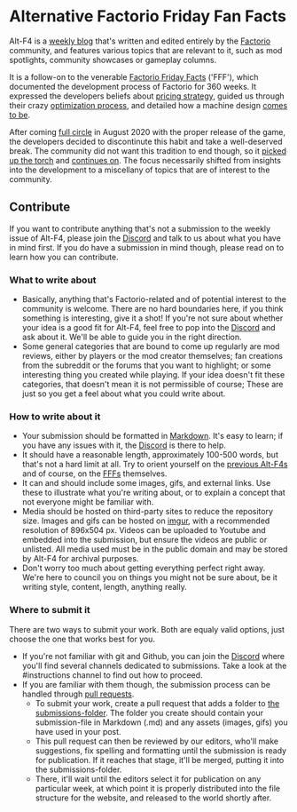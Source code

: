 # Alternative Factorio Friday Fan Facts

Alt-F4 is a [weekly blog](http://alt-f4.blog) that's written and edited entirely by the [Factorio](https://factorio.com) community, and features various topics that are relevant to it, such as mod spotlights, community showcases or gameplay columns.

It is a follow-on to the venerable [Factorio Friday Facts](https://factorio.com/blog/) ('FFF'), which documented the development process of Factorio for 360 weeks. It expressed the developers beliefs about [pricing strategy](https://www.factorio.com/blog/post/fff-247), guided us through their crazy [optimization process](https://www.factorio.com/blog/post/fff-176), and detailed how a machine design [comes to be](https://factorio.com/blog/post/fff-351).

After coming [full circle](https://factorio.com/blog/post/fff-360) in August 2020 with the proper release of the game, the developers decided to discontinute this habit and take a well-deserved break. The community did not want this tradition to end though, so it [picked up the torch](https://www.reddit.com/r/factorio/comments/i9pxb3/communityfff/) and [continues on](http://alt-f4.blog/ALTF4-1). The focus necessarily shifted from insights into the development to a miscellany of topics that are of interest to the community.

## Contribute

If you want to contribute anything that's not a submission to the weekly issue of Alt-F4, please join the [Discord](https://discord.gg/AsXAwyV) and talk to us about what you have in mind first. If you do have a submission in mind though, please read on to learn how you can contribute.

### What to write about

- Basically, anything that's Factorio-related and of potential interest to the community is welcome. There are no hard boundaries here, if you think something is interesting, give it a shot! If you're not sure about whether your idea is a good fit for Alt-F4, feel free to pop into the [Discord](https://discord.gg/nxnCFkb) and ask about it. We'll be able to guide you in the right direction.
- Some general categories that are bound to come up regularly are mod reviews, either by players or the mod creator themselves; fan creations from the subreddit or the forums that you want to highlight; or some interesting thing you created while playing. If your idea doesn't fit these categories, that doesn't mean it is not permissible of course; These are just so you get a feel about what you could write about.

### How to write about it

- Your submission should be formatted in [Markdown](https://daringfireball.net/projects/markdown/basics). It's easy to learn; if you have any issues with it, the [Discord](https://discord.gg/nxnCFkb) is there to help.
- It should have a reasonable length, approximately 100-500 words, but that's not a hard limit at all. Try to orient yourself on the [previous Alt-F4s](http://alt-f4.blog) and of course, on the [FFFs](https://factorio.com/blog/) themselves.
- It can and should include some images, gifs, and external links. Use these to illustrate what you're writing about, or to explain a concept that not everyone might be familiar with.
- Media should be hosted on third-party sites to reduce the repository size. Images and gifs can be hosted on [imgur](https://imgur.com/), with a recommended resolution of 896x504 px. Videos can be uploaded to Youtube and embedded into the submission, but ensure the videos are public or unlisted. All media used must be in the public domain and may be stored by Alt-F4 for archival purposes.
- Don't worry too much about getting everything perfect right away. We're here to council you on things you might not be sure about, be it writing style, content, length, anything really.

### Where to submit it

There are two ways to submit your work. Both are equaly valid options, just choose the one that works best for you.

- If you're not familiar with git and Github, you can join the [Discord](https://discord.gg/AsXAwyV) where you'll find several channels dedicated to submissions. Take a look at the #instructions channel to find out how to proceed.
- If you are familiar with them though, the submission process can be handled through [pull requests](https://github.com/AlternativeFFFF/Alt-F4/pulls).
    - To submit your work, create a pull request that adds a folder to [the submissions-folder](https://github.com/AlternativeFFFF/Alt-F4/tree/master/submissions). The folder you create should contain your submission-file in Markdown (.md) and any assets (images, gifs) you have used in your post.
    - This pull request can then be reviewed by our editors, who'll make suggestions, fix spelling and formatting until the submission is ready for publication. If it reaches that stage, it'll be merged, putting it into the submissions-folder.
    - There, it'll wait until the editors select it for publication on any particular week, at which point it is properly distributed into the file structure for the website, and released to the world shortly after.

